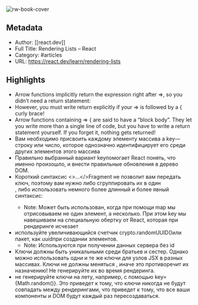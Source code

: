 ![rw-book-cover](https://readwise-assets.s3.amazonaws.com/static/images/article0.00998d930354.png)

## Metadata
- Author: [[react.dev]]
- Full Title: Rendering Lists – React
- Category: #articles
- URL: https://react.dev/learn/rendering-lists

## Highlights
- Arrow functions implicitly return the expression right after =>, so you didn’t need a return statement:
- However, you must write return explicitly if your => is followed by a { curly brace!
- Arrow functions containing => { are said to have a “block body”. They let you write more than a single line of code, but you have to write a return statement yourself. If you forget it, nothing gets returned!
- Вам необходимо присвоить каждому элементу массива a key— строку или число, которое однозначно идентифицирует его среди других элементов этого массива
- Правильно выбранный вариант keyпомогает React понять, что именно произошло, и внести правильные обновления в дерево DOM.
- Короткий синтаксис <>...</>Fragment не позволит вам передать ключ, поэтому вам нужно либо сгруппировать их в один <div>, либо использовать немного более длинный и более явный <Fragment>синтаксис:
    - Note: Может быть использован, когда при помощи map мы отрисовываем не один элемент, а несколько. При этом key мы навешиваем на специальную обертку от React, которая при рендеринге исчезает
- используйте увеличивающийся счетчик crypto.randomUUID()или пакет, как uuidпри создании элементов.
    - Note: Используются при получении данных сервера без id
- Ключи должны быть уникальными среди братьев и сестер. Однако можно использовать одни и те же ключи для узлов JSX в разных массивах.
  Ключи не должны меняться , иначе это противоречит их назначению! Не генерируйте их во время рендеринга.
- не генерируйте ключи на лету, например, с помощью key={Math.random()}. Это приведет к тому, что ключи никогда не будут совпадать между рендерингами, что приведет к тому, что все ваши компоненты и DOM будут каждый раз пересоздаваться.
